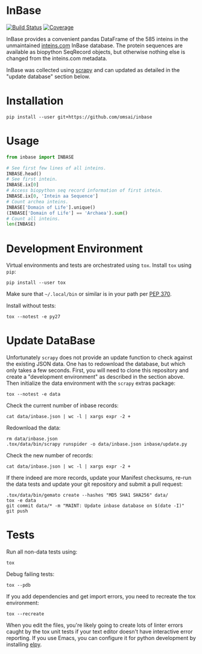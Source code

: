 # InBase

[![Build Status](https://travis-ci.org/omsai/inbase.svg?branch=master)](https://travis-ci.org/omsai/inbase)
[![Coverage](https://codecov.io/gh/omsai/inbase/graphs/badge.svg)](https://codecov.io/gh/omsai/inbase)

InBase provides a convenient pandas DataFrame of the 585 inteins in
the unmaintained [inteins.com](http://inteins.com) InBase database.
The protein sequences are available as biopython SeqRecord objects,
but otherwise nothing else is changed from the inteins.com metadata.

InBase was collected using [scrapy](https://scrapy.org) and can
updated as detailed in the "update database" section below.

# Installation

    pip install --user git+https://github.com/omsai/inbase

# Usage

``` python
from inbase import INBASE

# See first few lines of all inteins.
INBASE.head()
# See first intein.
INBASE.ix[0]
# Access biopython seq record information of first intein.
INBASE.ix[0, 'Intein aa Sequence']
# Count archea inteins.
INBASE['Domain of Life'].unique()
(INBASE['Domain of Life'] == 'Archaea').sum()
# Count all inteins.
len(INBASE)
```

# Development Environment

Virtual environments and tests are orchestrated using `tox`.  Install
`tox` using `pip`:

    pip install --user tox

Make sure that `~/.local/bin` or similar is in your path per
[PEP 370](https://www.python.org/dev/peps/pep-0370/).

Install without tests:

    tox --notest -e py27

# Update DataBase

Unfortunately `scrapy` does not provide an update function to check
against the existing JSON data.  One has to redownload the database,
but which only takes a few seconds.  First, you will need to clone
this repository and create a "development environment" as described in
the section above.  Then initialize the data environment with the
`scrapy` extras package:

    tox --notest -e data

Check the current number of inbase records:

    cat data/inbase.json | wc -l | xargs expr -2 +

Redownload the data:

    rm data/inbase.json
    .tox/data/bin/scrapy runspider -o data/inbase.json inbase/update.py

Check the new number of records:

    cat data/inbase.json | wc -l | xargs expr -2 +

If there indeed are more records, update your Manifest checksums,
re-run the data tests and update your git repository and submit a pull
request:

    .tox/data/bin/gemato create --hashes "MD5 SHA1 SHA256" data/
    tox -e data
    git commit data/* -m "MAINT: Update inbase database on $(date -I)"
	git push

# Tests

Run all non-data tests using:

    tox

Debug failing tests:

    tox --pdb

If you add dependencies and get import errors, you need to recreate
the tox environment:

    tox --recreate

When you edit the files, you're likely going to create lots of linter
errors caught by the tox unit tests if your text editor doesn't have
interactive error reporting.  If you use Emacs, you can configure it
for python development by installing
[elpy](https://github.com/jorgenschaefer/elpy).
